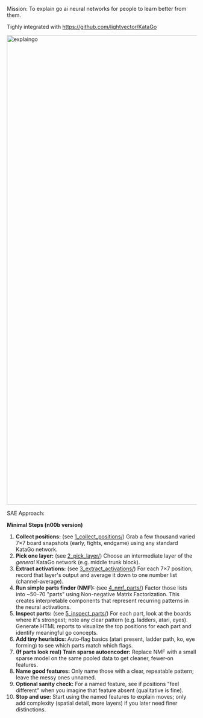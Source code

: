 Mission: To explain go ai neural networks for people to learn better from them. 

Tighly integrated with https://github.com/lightvector/KataGo

<img width="1394" height="1246" alt="explaingo" src="https://github.com/user-attachments/assets/a4ef65bd-4251-40f3-9918-376755b91440" />

SAE Approach:

**Minimal Steps (n00b version)**

1. **Collect positions:** (see [1_collect_positions/](1_collect_positions/)) Grab a few thousand varied 7×7 board snapshots (early, fights, endgame) using any standard KataGo network.
2. **Pick one layer:** (see [2_pick_layer/](2_pick_layer/)) Choose an intermediate layer of the *general* KataGo network (e.g. middle trunk block).
3. **Extract activations:** (see [3_extract_activations/](3_extract_activations/)) For each 7×7 position, record that layer's output and average it down to one number list (channel-average).
4. **Run simple parts finder (NMF):** (see [4_nmf_parts/](4_nmf_parts/)) Factor those lists into ~50–70 "parts" using Non-negative Matrix Factorization. This creates interpretable components that represent recurring patterns in the neural activations.
5. **Inspect parts:** (see [5_inspect_parts/](5_inspect_parts/)) For each part, look at the boards where it's strongest; note any clear pattern (e.g. ladders, atari, eyes). Generate HTML reports to visualize the top positions for each part and identify meaningful go concepts.
6. **Add tiny heuristics:** Auto‑flag basics (atari present, ladder path, ko, eye forming) to see which parts match which flags.
7. **(If parts look real) Train sparse autoencoder:** Replace NMF with a small sparse model on the same pooled data to get cleaner, fewer‑on features.
8. **Name good features:** Only name those with a clear, repeatable pattern; leave the messy ones unnamed.
9. **Optional sanity check:** For a named feature, see if positions "feel different" when you imagine that feature absent (qualitative is fine).
10. **Stop and use:** Start using the named features to explain moves; only add complexity (spatial detail, more layers) if you later need finer distinctions.

